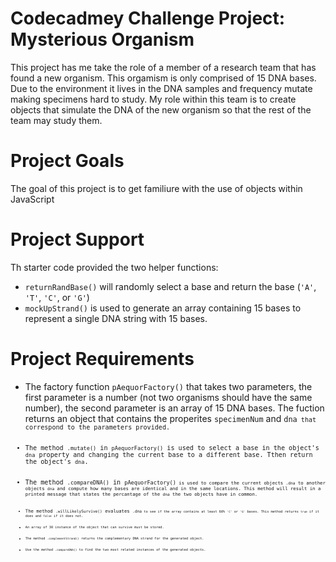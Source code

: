# Codecadmey Challenge Project: Mysterious Organism
This project has me take the role of a member of a research team that has found a new organism. This orgamism is only comprised of 15 DNA bases. Due to the environment it lives in the DNA samples and frequency mutate making specimens hard to study. My role within this team is to create objects that simulate the DNA of the new organism so that the rest of the team may study them.

# Project Goals
The goal of this project is to get familiure with the use of objects within JavaScript

# Project Support
Th starter code provided the two helper functions: 

<ul>
    <li><code>returnRandBase()</code> will randomly select a base and return the base (<code>'A'</code>, <code>'T'</code>, <code>'C'</code>, or <code>'G'</code>)</li>
    <li><code>mockUpStrand()</code> is used to generate an array containing 15 bases to represent a single DNA string with 15 bases.</li>
</ul>

# Project Requirements
<ul>
    <li>The factory function <code>pAequorFactory()</code> that takes two parameters, the first parameter is a number (not two organisms should have the same number), the second parameter is an array of 15 DNA bases. The fuction returns an object that contains the properites <code>specimenNum</code> and <code>dna<code> that correspond to the parameters provided.</li>
    <li>The method <code>.mutate()</code> in <code>pAequorFactory()</code> is used to select a base in the object's <code>dna</code> property and changing the current base to a different base. Tthen return the object's <code>dna</code>.</li>
    <li>The method <code>.compareDNA()</code> in <code>pAequorFactory()<code> is used to compare the current objects <code>.dna</code> to another objects <code>dna</code> and compute how many bases are identical and in the same locations. This method will result in a printed message that states the percantage of the <code>dna</code> the two objects have in common.</li>
    <li>The method <code>.willLikelySurvive()</code> evaluates <code>.dna<code> to see if the array contains at least 60% <code>'C'</code> or <code>'G'</code> bases. This method returns <code>true</code> if it does and <code>false</code> if it does not.</li>
    <li>An array of 30 instance of the object that can survive must be stored.</li>
    <li>The method <code>.complementStrand()</code> returns the complementary DNA strand for the generated object.</li>
    <li>Use the method <code>.compareDNA()</code> to find the two most related instances of the generated objects.</li>
</ul>